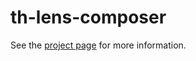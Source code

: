 th-lens-composer
================

See the [project page](http://thelmanews.github.io/thelma-component-demo/) for more information.

